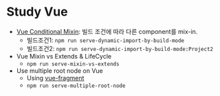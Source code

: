 # Study Vue
- [Vue Conditional Mixin](./README.vue-conditional-mixin.md): 빌드 조건에 따라 다른 component를 mix-in.
  - 빌드조건1: `npm run serve-dynamic-import-by-build-mode`
  - 빌드조건2: `npm run serve-dynamic-import-by-build-mode:Project2`
- Vue Mixin vs Extends & LifeCycle
  - `npm run serve-mixin-vs-extends`
- Use multiple root node on Vue
  - Using [vue-fragment](https://github.com/y-nk/vue-fragment#readme)
  - `npm run serve-multiple-root-node`
